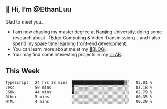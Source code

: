 ## 👋 Hi, I’m @EthanLuu

Glad to meet you.

- I am now chasing my master degree at Nanjing University, doing some research about 「Edge Computing & Video Transmission」, and I also spend my spare time learning front-end development.
- You can learn more about me at my [📝BLOG](https://blog.ethanloo.cn).
- You may find some interesting projects in my [💡LAB](https://lab.ethanloo.cn).

## This Week
<!--START_SECTION:waka-->

```txt
TypeScript   24 hrs 28 mins  ███████████████████████▒░   93.01 %
Less         50 mins         ▓░░░░░░░░░░░░░░░░░░░░░░░░   03.18 %
JSON         44 mins         ▓░░░░░░░░░░░░░░░░░░░░░░░░   02.79 %
Other        5 mins          ░░░░░░░░░░░░░░░░░░░░░░░░░   00.35 %
HTML         4 mins          ░░░░░░░░░░░░░░░░░░░░░░░░░   00.29 %
```

<!--END_SECTION:waka-->
